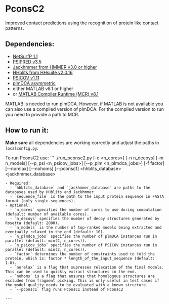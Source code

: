 PconsC2
=======

Improved contact predictions using the recognition of protein like contact patterns.


## Dependencies:

- [NetSurfP 1.1](http://www.cbs.dtu.dk/services/NetSurfP/)
- [PSIPRED v3.5](http://bioinfadmin.cs.ucl.ac.uk/downloads/psipred/)
- [Jackhmmer from HMMER v3.0 or higher](http://hmmer.janelia.org/)
- [HHblits from HHsuite v2.0.16](http://toolkit.tuebingen.mpg.de/hhblits)
- [PSICOV v1.11](http://bioinfadmin.cs.ucl.ac.uk/downloads/PSICOV/)
- [plmDCA asymmetric](http://plmdca.csc.kth.se/)
- either MATLAB v8.1 or higher
- or [MATLAB Compiler Runtime (MCR) v8.1](http://www.mathworks.se/products/compiler/mcr/)

MATLAB is needed to run plmDCA. However, if MATLAB is not available you can also use a compiled version of plmDCA. For the compiled version to run you need to provide a path to MCR.


## How to run it:

__Make sure__ all dependencies are working correctly and adjust the paths in `localconfig.py`.

To run PconsC2 use:
``'
./run_pconsc2.py [-c <n_cores>] [-n n_decoys] [-m n_models]
                 [--p_psi <n_psicov_jobs>] [--p_plm <n_plmdca_jobs>]
                 [-f factor] [--norelax] [--nohoms] [--pconsc1]
                 <hhblits_database> <jackhmmer_database> <sequence file>
```
- Required:
  - `hhblits_database` and `jackhmmer_database` are paths to the databases used by HHblits and Jackhmmer
  - `sequence_file` is the path to the input protein sequence in FASTA format (only single sequences). 
- Optional:
  - `n_cores` specifies the number of cores to use during computation (default: number of available cores). 
  - `n_decoys` specifies the number of decoy structures generated by Rosetta (default: 2000).
  - `n_models` is the number of top-ranked models being extracted and eventually relaxed in the end (default: 10).
  - `n_plmdca_jobs` specifies the number of plmDCA instances run in parallel (default: min(2, n_cores)).
  - `n_psicov_jobs` specifies the number of PSICOV instances run in parallel (default: min(2, n_cores)).
  - `factor` determines the number of constraints used to fold the protein, which is: factor * length_of_the_input_sequence (default: 1.0).
  - `norelax` is a flag that supresses relaxation of the final models. This can be used to quickly extract structures in the end.
  - `nohoms` is a flag that ensures that homologous structures are excluded from fragment picking. This is only useful in test cases if the model quality needs to be evaluated with a known structure.
  - `--pconsc1` flag runs PconsC1 instead of PconsC2

---

